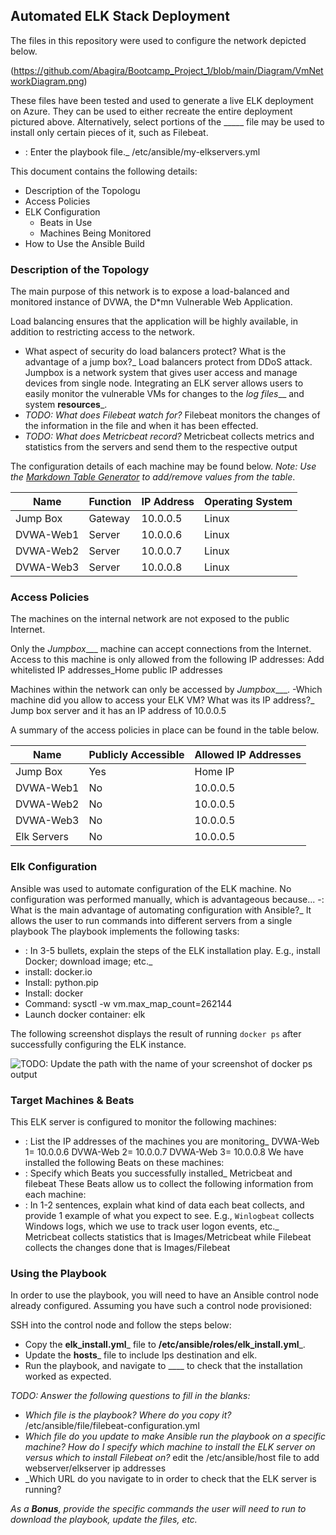 ## Automated ELK Stack Deployment

The files in this repository were used to configure the network depicted below.

(https://github.com/Abagira/Bootcamp_Project_1/blob/main/Diagram/VmNetworkDiagram.png)

These files have been tested and used to generate a live ELK deployment on Azure. They can be used to either recreate the entire deployment pictured above. Alternatively, select portions of the _____ file may be used to install only certain pieces of it, such as Filebeat.

  - : Enter the playbook file._ /etc/ansible/my-elkservers.yml

This document contains the following details:
- Description of the Topologu
- Access Policies
- ELK Configuration
  - Beats in Use
  - Machines Being Monitored
- How to Use the Ansible Build


### Description of the Topology

The main purpose of this network is to expose a load-balanced and monitored instance of DVWA, the D*mn Vulnerable Web Application.

Load balancing ensures that the application will be highly available, in addition to restricting access to the network.
-  What aspect of security do load balancers protect? What is the advantage of a jump box?_
Load balancers protect from DDoS attack. Jumpbox is a network system that gives user access and manage devices from single node.
Integrating an ELK server allows users to easily monitor the vulnerable VMs for changes to the _log files___ and system __resources___.
- _TODO: What does Filebeat watch for?_ Filebeat monitors the changes of the information in the file and when it has been effected.
- _TODO: What does Metricbeat record?_ Metricbeat collects metrics and statistics from the servers and send them to the respective output

The configuration details of each machine may be found below.
_Note: Use the [Markdown Table Generator](http://www.tablesgenerator.com/markdown_tables) to add/remove values from the table_.

| Name     | Function | IP Address | Operating System |
|----------|----------|------------|------------------|
| Jump Box | Gateway  | 10.0.0.5   | Linux            |
| DVWA-Web1| Server   | 10.0.0.6   | Linux            |
| DVWA-Web2| Server   | 10.0.0.7   | Linux            |
| DVWA-Web3| Server   | 10.0.0.8   | Linux            |

### Access Policies

The machines on the internal network are not exposed to the public Internet. 

Only the _Jumpbox____ machine can accept connections from the Internet. Access to this machine is only allowed from the following IP addresses:
 Add whitelisted IP addresses_Home public IP addresses

Machines within the network can only be accessed by _Jumpbox____.
-Which machine did you allow to access your ELK VM? What was its IP address?_ Jump box server and it has an IP address of 10.0.0.5

A summary of the access policies in place can be found in the table below.

| Name      | Publicly Accessible | Allowed IP Addresses |
|---------- |---------------------|----------------------|
| Jump Box  |  Yes                |  Home IP             |
| DVWA-Web1 |  No                 |  10.0.0.5            |
| DVWA-Web2 |  No                 |  10.0.0.5            |
|DVWA-Web3  |  No                 |  10.0.0.5            |
|Elk Servers|  No                 |  10.0.0.5            |
### Elk Configuration

Ansible was used to automate configuration of the ELK machine. No configuration was performed manually, which is advantageous because...
-: What is the main advantage of automating configuration with Ansible?_
         It allows the user to run commands into different servers from a single playbook
The playbook implements the following tasks:
- : In 3-5 bullets, explain the steps of the ELK installation play. E.g., install Docker; download image; etc._
- install: docker.io
- Install: python.pip
- Install: docker
- Command: sysctl -w vm.max_map_count=262144
- Launch docker container: elk

The following screenshot displays the result of running `docker ps` after successfully configuring the ELK instance.

![TODO: Update the path with the name of your screenshot of docker ps output](Images/docker_ps_output.png)

### Target Machines & Beats
This ELK server is configured to monitor the following machines:
- : List the IP addresses of the machines you are monitoring_
DVWA-Web 1= 10.0.0.6
DVWA-Web 2= 10.0.0.7
DVWA-Web 3= 10.0.0.8
We have installed the following Beats on these machines:
- : Specify which Beats you successfully installed_
     Metricbeat and filebeat
These Beats allow us to collect the following information from each machine:
- : In 1-2 sentences, explain what kind of data each beat collects, and provide 1 example of what you expect to see. E.g., `Winlogbeat` collects Windows logs, which we use to track user logon events, etc._
    Metricbeat collects statistics that is Images/Metricbeat while Filebeat collects the changes done that is Images/Filebeat

### Using the Playbook
In order to use the playbook, you will need to have an Ansible control node already configured. Assuming you have such a control node provisioned: 

SSH into the control node and follow the steps below:
- Copy the __elk_install.yml___ file to __/etc/ansible/roles/elk_install.yml___.
- Update the __hosts___ file to include Ips destination and elk.
- Run the playbook, and navigate to ____ to check that the installation worked as expected.

_TODO: Answer the following questions to fill in the blanks:_
- _Which file is the playbook? Where do you copy it?_ /etc/ansible/file/filebeat-configuration.yml
- _Which file do you update to make Ansible run the playbook on a specific machine? How do I specify which machine to install the ELK server on versus which to install Filebeat on?_ edit the /etc/ansible/host file to add webserver/elkserver ip addresses
- _Which URL do you navigate to in order to check that the ELK server is running?

_As a **Bonus**, provide the specific commands the user will need to run to download the playbook, update the files, etc._
